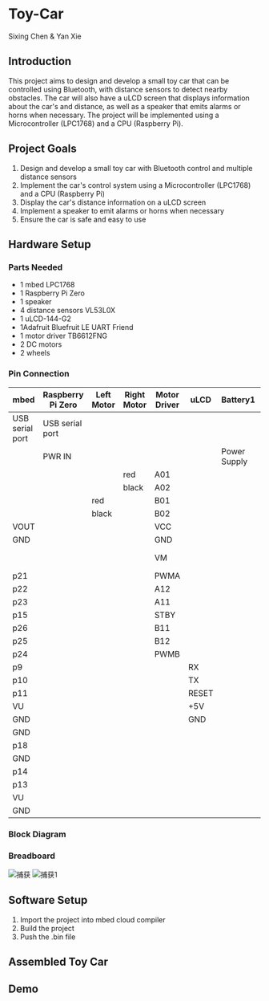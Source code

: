 # Toy-Car
Sixing Chen & Yan Xie

## Introduction
This project aims to design and develop a small toy car that can be controlled using Bluetooth, with distance sensors to detect nearby obstacles. The car will also have a uLCD screen that displays information about the car's and distance, as well as a speaker that emits alarms or horns when necessary. The project will be implemented using a Microcontroller (LPC1768) and a CPU (Raspberry Pi).

## Project Goals
1. Design and develop a small toy car with Bluetooth control and multiple distance sensors
2. Implement the car's control system using a Microcontroller (LPC1768) and a CPU (Raspberry Pi)
3. Display the car's distance information on a uLCD screen
4. Implement a speaker to emit alarms or horns when necessary
5. Ensure the car is safe and easy to use


## Hardware Setup

### Parts Needed
* 1 mbed LPC1768
* 1 Raspberry Pi Zero
* 1 speaker
* 4 distance sensors VL53L0X 
* 1 uLCD-144-G2
* 1Adafruit Bluefruit LE UART Friend
* 1 motor driver TB6612FNG
* 2 DC motors
* 2 wheels


### Pin Connection
mbed  | Raspberry Pi Zero | Left Motor | Right Motor | Motor Driver | uLCD | Battery1 | Battery2 | speaker | Bluetooth
------------- | ------------- | ------------- | ------------- | ------------- | ------------- | ------------- | ------------- | ------------- | -------------
USB serial port  | USB serial port |
&#xfeff;| PWR IN | | | | | Power Supply
&#xfeff;| | | red | A01
&#xfeff;| | | black | A02
&#xfeff;| | red | | B01
&#xfeff;| | black | | B02
VOUT| | | |VCC
GND| | | |GND
&#xfeff;| | | |VM| | |Power Supply
p21| | | |PWMA
p22| | | |A12
p23| | | |A11
p15| | | |STBY
p26| | | |B11
p25| | | |B12
p24| | | |PWMB
p9| | | | |RX
p10| | | | |TX
p11| | | | |RESET
VU| | | | |+5V
GND| | | | |GND
GND| | | | | | | |-
p18| | | | | | | |+
GND| | | | | | | | |CTS
p14| | | | | | | | |TXO
p13| | | | | | | | |RXI
VU| | | | | | | | |VIN
GND| | | | | | | | |GND



### Block Diagram


### Breadboard
![捕获](https://user-images.githubusercontent.com/93750274/235594018-25eedd96-6082-410a-8011-7239d60aad83.PNG)
![捕获1](https://user-images.githubusercontent.com/93750274/235613685-558bae87-7eda-4137-a5b1-72a2be0ca755.PNG)


## Software Setup
1. Import the project into mbed cloud compiler
2. Build the project
3. Push the .bin file

## Assembled Toy Car

## Demo

